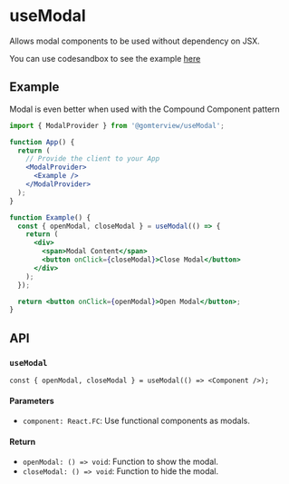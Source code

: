 # useModal

Allows modal components to be used without dependency on JSX.

You can use codesandbox to see the example [here](https://codesandbox.io/p/sandbox/usemodal-ktv8ws)

## Example

Modal is even better when used with the Compound Component pattern

```jsx
import { ModalProvider } from '@gomterview/useModal';

function App() {
  return (
    // Provide the client to your App
    <ModalProvider>
      <Example />
    </ModalProvider>
  );
}

function Example() {
  const { openModal, closeModal } = useModal(() => {
    return (
      <div>
        <span>Modal Content</span>
        <button onClick={closeModal}>Close Modal</button>
      </div>
    );
  });

  return <button onClick={openModal}>Open Modal</button>;
}
```

## API

### `useModal`

```tsx
const { openModal, closeModal } = useModal(() => <Component />);
```

#### Parameters

- `component: React.FC`: Use functional components as modals.

#### Return

- `openModal: () => void`: Function to show the modal.
- `closeModal: () => void`: Function to hide the modal.
